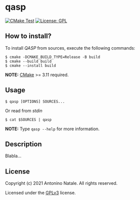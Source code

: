 # qasp
[![CMake Test](https://github.com/kwrx/qasp/actions/workflows/cmake-test.yml/badge.svg)](https://github.com/kwrx/qasp/actions/workflows/cmake-test.yml)
[![License: GPL](https://img.shields.io/badge/License-GPL-blue.svg)](/LICENSE) 

## How to install?
To install *QASP* from sources, execute the following commands:
```shell script
$ cmake -DCMAKE_BUILD_TYPE=Release -B build
$ cmake --build build
$ cmake --install build
```
**NOTE:** [CMake](https://cmake.org/) >= 3.11 required.

## Usage
```shell script
$ qasp [OPTIONS] SOURCES...
```
Or read from *stdin*
```shell script
$ cat $SOURCES | qasp
```
**NOTE:** Type ```qasp --help``` for more information.

## Description
Blabla...

## License
Copyright (c) 2021 Antonino Natale. All rights reserved.  

Licensed under the [GPLv3](/LICENSE) license.
